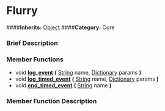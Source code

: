 #  Flurry  
####**Inherits:** [Object](class_object)
####**Category:** Core

###  Brief Description  


###  Member Functions 
  * void  **[log&#95;event](#log_event)**  **(** [String](class_string) name, [Dictionary](class_dictionary) params  **)**
  * void  **[log&#95;timed&#95;event](#log_timed_event)**  **(** [String](class_string) name, [Dictionary](class_dictionary) params  **)**
  * void  **[end&#95;timed&#95;event](#end_timed_event)**  **(** [String](class_string) name  **)**

###  Member Function Description  
